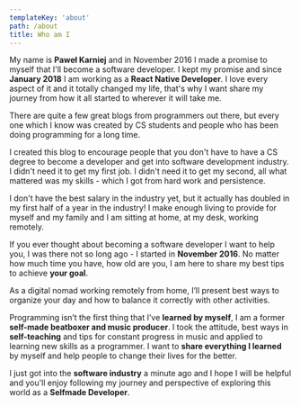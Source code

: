 ```yaml
---
templateKey: 'about'
path: /about
title: Who am I
---
```


My name is **Paweł Karniej** and in November 2016 I made a promise to myself that I'll become a software developer. I kept my promise and since **January 2018** I am working as a **React Native Developer**. I love every aspect of it and it totally changed my life, that's why I want share my journey from how it all started to  wherever it will take me.

There are quite a few great blogs from programmers out there, but every one which I know was created by CS students and people who has been doing programming for a long time.

I created this blog to encourage people that you don't have to have a CS degree to become a developer and get into software development industry. I didn't need it to get my first job. I didn't need it to get my second, all what mattered was my skills - which I got from hard work and persistence.

I don't have the best salary in the industry yet, but it actually has doubled in my first half of a year in the industry! I make enough living to provide for myself and my family and I am sitting at home, at my desk, working remotely.

If you ever thought about becoming a software developer I want to help you, I was there not so long ago - I started in **November 2016**. No matter how much time you have, how old are you, I am here to share my best tips to achieve **your goal**.

As a digital nomad working remotely from home, I’ll present best ways to organize your day and how to balance it correctly with other activities.

Programming isn’t the first thing that I’ve **learned by myself**, I am a former **self-made beatboxer and music producer**. I took the attitude, best ways in **self-teaching** and tips for constant progress in music and applied to learning new skills as a programmer. I want to **share everything I learned** by myself and help people to change their lives for the better.

I just got into the **software industry** a minute ago and I hope I will be helpful and you'll enjoy following my journey and perspective of exploring this world as a **Selfmade Developer**.
